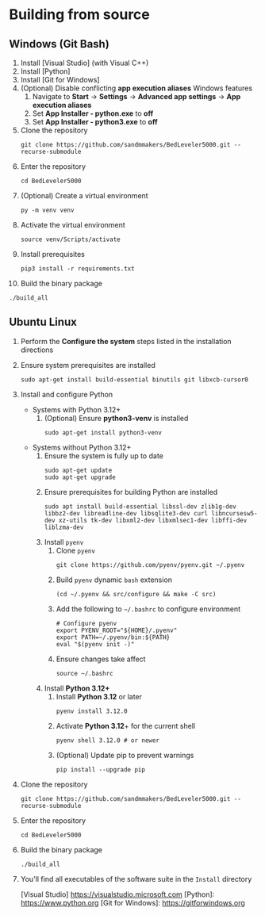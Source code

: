 # Building from source
## Windows (Git Bash)
1) Install [Visual Studio] (with Visual C++)
2) Install [Python]
3) Install [Git for Windows]
4) (Optional) Disable conflicting **app execution aliases** Windows features
    1) Navigate to **Start** -> **Settings** -> **Advanced app settings** -> **App execution aliases**
    2) Set **App Installer - python.exe** to **off**
    3) Set **App Installer - python3.exe** to **off**
5) Clone the repository
   ```
   git clone https://github.com/sandmmakers/BedLeveler5000.git --recurse-submodule
   ```
6) Enter the repository
   ```
   cd BedLeveler5000
   ```
7) (Optional) Create a virtual environment
   ```
   py -m venv venv
   ```
8) Activate the virtual environment
   ```
   source venv/Scripts/activate
   ```
9) Install prerequisites
   ```
   pip3 install -r requirements.txt
   ```
10) Build the binary package
   ```
   ./build_all
   ```

## Ubuntu Linux
1) Perform the **Configure the system** steps listed in the installation directions
2) Ensure system prerequisites are installed
   ```
   sudo apt-get install build-essential binutils git libxcb-cursor0
   ```
3) Install and configure Python
    - Systems with Python 3.12+
        1) (Optional) Ensure **python3-venv** is installed
           ```
           sudo apt-get install python3-venv
           ```
    - Systems without Python 3.12+
        1) Ensure the system is fully up to date
           ```
           sudo apt-get update
           sudo apt-get upgrade
           ```
        2) Ensure prerequisites for building Python are installed
           ```
           sudo apt install build-essential libssl-dev zlib1g-dev libbz2-dev libreadline-dev libsqlite3-dev curl libncursesw5-dev xz-utils tk-dev libxml2-dev libxmlsec1-dev libffi-dev liblzma-dev
           ```
        3) Install `pyenv`
            1) Clone `pyenv`
               ```
               git clone https://github.com/pyenv/pyenv.git ~/.pyenv
               ```
            2) Build `pyenv` dynamic `bash` extension
               ```
               (cd ~/.pyenv && src/configure && make -C src)
               ```
            3) Add the following to `~/.bashrc` to configure environment
               ```
               # Configure pyenv
               export PYENV_ROOT="${HOME}/.pyenv"
               export PATH=~/.pyenv/bin:${PATH}
               eval "$(pyenv init -)"
               ```
            4) Ensure changes take affect
               ```
               source ~/.bashrc
               ```
        4) Install **Python 3.12+**
            1) Install **Python 3.12** or later
               ```
               pyenv install 3.12.0
               ```
            2) Activate **Python 3.12**+ for the current shell
               ```
               pyenv shell 3.12.0 # or newer
               ```
            3) (Optional) Update pip to prevent warnings
               ```
               pip install --upgrade pip
               ```
4) Clone the repository
   ```
   git clone https://github.com/sandmmakers/BedLeveler5000.git --recurse-submodule
   ```
5) Enter the repository
   ```
   cd BedLeveler5000
   ```
6) Build the binary package
   ```
   ./build_all
   ```
7) You'll find all executables of the software suite in the `Install` directory

   [Visual Studio] <https://visualstudio.microsoft.com>
   [Python]: <https://www.python.org>
   [Git for Windows]: <https://gitforwindows.org>